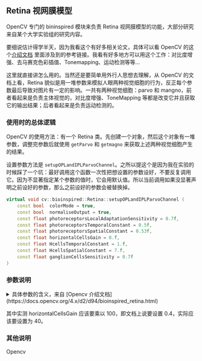 ## Retina 视网膜模型

OpenCV 专门的 bininspired 模块来负责 Retina 视网膜模型的功能，大部分研究来自某个大学实验组的研究内容。

要细说估计得学半天，因为我看这个有好多相关论文，具体可以看 OpenCV 的这个[介绍文档](https://docs.opencv.org/4.x/d2/d94/bioinspired_retina.html) 里面涉及到的参考链接。我看有好多地方可以用这个工作：对比度增强、去马赛克色彩插值、Tonemapping、运动检测等等...

这里就直接讲怎么用的。当然还是要简单用外行人思想去理解，从 OpenCV 的文档上看，Retina 貌似是用一堆参数来模拟人眼两种视觉细胞的行为，反正每个参数最后导致对图片有一定的影响。一共有两种视觉细胞：parvo 和 mangno，前者看起来是负责主体视觉的，对比度增强、ToneMapping 等都是改变它并且获取它的输出结果；后者看起来是负责运动检测的。

### 使用时的总体逻辑
OpenCV 的使用方法：有一个 Retina 类。先创建一个对象，然后这个对象有一堆参数，调整完参数后就使用 `getParvo` 和 `getmagno` 来获取上述两种视觉细胞产生的结果。

设置参数方法是 `setupOPLandIPLParvoChannel`。之所以提这个是因为我在实验的时候踩了一个坑：最好调用这个函数一次性把想设置的参数设好，不要反复调用它。因为不显著指定某个参数的值时，它会用默认值。所以当前调用如果没显著声明之前设好的参数，那么之前设好的参数会被替换掉。

```cpp
virtual void cv::bioinspired::Retina::setupOPLandIPLParvoChannel (
    const bool  colorMode = true, 
    const bool  normaliseOutput = true,
    const float photoreceptorsLocalAdaptationSensitivity = 0.7f,
    const float photoreceptorsTemporalConstant = 0.5f,
    const float photoreceptorsSpatialConstant = 0.53f,
    const float horizontalCellsGain = 0.f,
    const float HcellsTemporalConstant = 1.f,
    const float HcellsSpatialConstant = 7.f,
    const float ganglionCellsSensitivity = 0.7f 
)
```

### 参数说明
<details>
    <summary> 具体参数的含义，来自 [Opencv 介绍文档](https://docs.opencv.org/4.x/d2/d94/bioinspired_retina.html)</summary>

    ![1724331764822](image/0.5/1724331764822.png)
    ![1724331732264](image/0.5/1724331732264.png)
    ![1724331781586](image/0.5/1724331781586.png)
    ![1724331800491](image/0.5/1724331800491.png)
</details>

其中实测 horizontalCellsGain 应该要乘以 100，即文档上说要设置 0.4，实际应该要设置为 40。

### 其他说明

Opencv